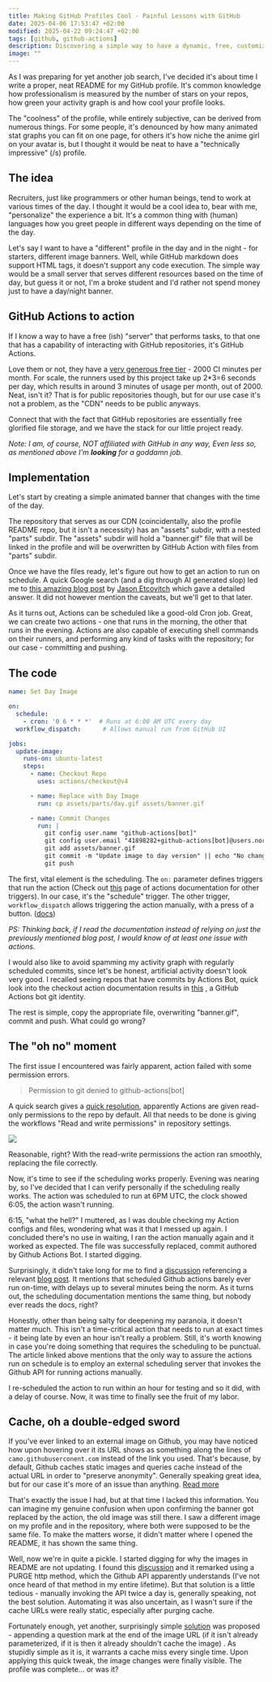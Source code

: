 ```yaml
---
title: Making GitHub Profiles Cool - Painful Lessons with GitHub
date: 2025-04-06 17:53:47 +02:00
modified: 2025-04-22 09:24:47 +02:00
tags: [github, github-actions]
description: Discovering a simple way to have a dynamic, free, customized GitHub profile reacting to, for an instance, time of the day.
image: ""
---
```



As I was preparing for yet another job search, I've decided it's about time I write a proper, neat README for my GitHub profile. It's common knowledge how professionalism is measured by the number of stars on your repos, how green your activity graph is and how cool your profile looks.

The "coolness" of the profile, while entirely subjective, can be derived from numerous things. For some people, it's denounced by how many animated stat graphs you can fit on one page, for others it's how niche the anime girl on your avatar is, but I thought it would be neat to have a "technically impressive" (/s) profile.

## The idea
Recruiters, just like programmers or other human beings, tend to work at various times of the day. I thought it would be a cool idea to, bear with me, "personalize" the experience a bit. It's a common thing with (human) languages how you greet people in different ways depending on the time of the day. 

Let's say I want to have a "different" profile in the day and in the night - for starters, different image banners. Well, while GitHub markdown does support HTML tags, it doesn't support any code execution. The simple way would be a small server that serves different resources based on the time of day, but guess it or not, I'm a broke student and I'd rather not spend money just to have a day/night banner.

## GitHub Actions to action
If I know a way to have a free (ish) "server" that performs tasks, to that one that has a capability of interacting with GitHub repositories, it's GitHub Actions.

Love them or not, they have a [very generous free tier](https://github.com/pricing) - 2000 CI minutes per month. For scale, the runners used by this project take up 2\*3=6 seconds per day, which results in around 3 minutes of usage per month, out of 2000. Neat, isn't it? That is for public repositories though, but for our use case it's not a problem, as the "CDN" needs to be public anyways.

Connect that with the fact that GitHub repositories are essentially free glorified file storage, and we have the stack for our little project ready. 

*Note: I am, of course, NOT affiliated with GitHub in any way, Even less so, as mentioned above I'm **looking** for a goddamn job.*

## Implementation
Let's start by creating a simple animated banner that changes with the time of the day. 

The repository that serves as our CDN (coincidentally, also the profile README repo, but it isn't a necessity) has an "assets" subdir, with a nested "parts" subdir. The "assets" subdir will hold a "banner.gif" file that will be linked in the profile and will be overwritten by GitHub Action with files from "parts" subdir. 

Once we have the files ready, let's figure out how to get an action to run on schedule. A quick Google search (and a dig through AI generated slop) led me to [this amazing blog post](https://jasonet.co/posts/scheduled-actions/) by [Jason Etcovitch](https://twitter.com/JasonEtco) which gave a detailed answer. It did not however mention the caveats, but we'll get to that later.

As it turns out, Actions can be scheduled like a good-old Cron job. Great, we can create two actions - one that runs in the morning, the other that runs in the evening. Actions are also capable of executing shell commands on their runners, and performing any kind of tasks with the repository; for our case - committing and pushing.

## The code

```yaml
name: Set Day Image

on:
  schedule:
    - cron: '0 6 * * *'  # Runs at 6:00 AM UTC every day
  workflow_dispatch:      # Allows manual run from GitHub UI

jobs:
  update-image:
    runs-on: ubuntu-latest
    steps:
      - name: Checkout Repo
        uses: actions/checkout@v4

      - name: Replace with Day Image
        run: cp assets/parts/day.gif assets/banner.gif

      - name: Commit Changes
        run: |
          git config user.name "github-actions[bot]"
          git config user.email "41898282+github-actions[bot]@users.noreply.github.com"
          git add assets/banner.gif
          git commit -m "Update image to day version" || echo "No changes"
          git push
```

The first, vital element is the scheduling. The `on:` parameter defines triggers that run the action (Check out [this](https://docs.github.com/en/actions/writing-workflows/choosing-when-your-workflow-runs/events-that-trigger-workflows) page of actions documentation for other triggers). In our case, it's the "schedule" trigger.  The other trigger, `workflow_dispatch` allows triggering the action manually, with a press of a button. ([docs](https://docs.github.com/en/actions/managing-workflow-runs-and-deployments/managing-workflow-runs/manually-running-a-workflow))

*PS: Thinking back, if I read the documentation instead of relying on just the previously mentioned blog post, I would know of at least one issue with actions.*

I would also like to avoid spamming my activity graph with regularly scheduled commits, since let's be honest, artificial activity doesn't look very good. I recalled seeing repos that have commits by Actions Bot, quick look into the checkout action documentation results in [this](https://github.com/actions/checkout?tab=readme-ov-file#push-a-commit-using-the-built-in-token) , a GitHub Actions bot git identity. 

The rest is simple, copy the appropriate file, overwriting "banner.gif", commit and push. What could go wrong?

## The "oh no" moment
The first issue I encountered was fairly apparent, action failed with some permission errors. 
> Permission to git denied to github-actions[bot]

A quick search gives a [quick resolution](https://github.com/ad-m/github-push-action/issues/96), apparently Actions are given read-only permissions to the repo by default. All that needs to be done is giving the workflows "Read and write permissions" in repository settings.

![](https://user-images.githubusercontent.com/2881159/127678772-776865c9-ca74-449b-a6df-8e95a0471560.png)

Reasonable, right? With the read-write permissions the action ran smoothly, replacing the file correctly. 

Now, it's time to see if the scheduling works properly. Evening was nearing by, so I've decided that I can verify personally if the scheduling really works. The action was scheduled to run at 6PM UTC, the clock showed 6:05, the action wasn't running. 

6:15, "what the hell?" I muttered, as I was double checking my Action configs and files, wondering what was it that I messed up again. I concluded there's no use in waiting, I ran the action manually again and it worked as expected. The file was successfully replaced, commit authored by Github Actions Bot. I started digging.

Surprisingly, it didn't take long for me to find a [discussion](https://github.com/orgs/community/discussions/147369) referencing a relevant [blog post](https://upptime.js.org/blog/2021/01/22/github-actions-schedule-not-working/). It mentions that scheduled Github actions barely ever run on-time, with delays up to several minutes being the norm. As it turns out, the scheduling documentation mentions the same thing, but nobody ever reads the docs, right?

Honestly, other than being salty for deepening my paranoia, it doesn't matter much. This isn't a time-critical action that needs to run at exact times - it being late by even an hour isn't really a problem. Still, it's worth knowing in case you're doing something that requires the scheduling to be punctual. The article linked above mentions that the only way to assure the actions run on schedule is to employ an external scheduling server that invokes the Github API for running actions manually.

I re-scheduled the action to run within an hour for testing and so it did, with a delay of course. Now, it was time to finally see the fruit of my labor.

## Cache, oh a double-edged sword
If you've ever linked to an external image on Github, you may have noticed how upon hovering over it its URL shows as something along the lines of `camo.githubuserconent.com` instead of the link you used. That's because, by default, Github caches static images and queries cache instead of the actual URL in order to "preserve anonymity". Generally speaking great idea, but for our case it's more of an issue than anything. [Read more](https://docs.github.com/en/authentication/keeping-your-account-and-data-secure/about-anonymized-urls) 

That's exactly the issue I had, but at that time I lacked this information. You can imagine my genuine confusion when upon confirming the banner got replaced by the action, the old image was still there. I saw a different image on my profile and in the repository, where both were supposed to be the same file. To make the matters worse, it didn't matter where I opened the README, it has shown the same thing. 

Well, now we're in quite a pickle. I started digging for why the images in README are not updating. I found this [discussion](https://github.com/orgs/community/discussions/46773) and it remarked using a PURGE http method, which the Github API apparently understands (I've not once heard of that method in my entire lifetime). But that solution is a little tedious - manually invoking the API twice a day is, generally speaking, not the best solution. Automating it was also uncertain, as I wasn't sure if the cache URLs were really static, especially after purging cache. 

Fortunately enough, yet another, surprisingly simple [solution](https://github.com/atom/markdown-preview/issues/207#issuecomment-248848108) was proposed - appending a question mark at the end of the image URL (if it isn't already parameterized, if it is then it already shouldn't cache the image) . As stupidly simple as it is, it warrants a cache miss every single time. Upon applying this quick tweak, the image changes were finally visible. The profile was complete... or was it?
